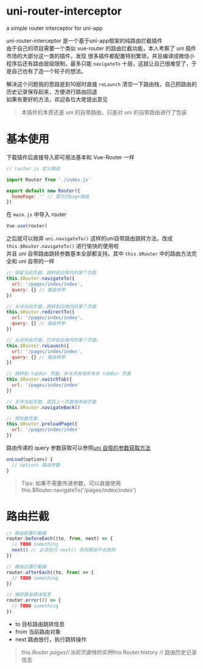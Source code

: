 # uni-router-interceptor
a simple router interceptor for uni-app

uni-router-interceptor 是一个基于uni-app框架的纯路由拦截插件  
由于自己的项目需要一个类似 vue-router 的路由拦截功能，本人考察了 uni 插件市场的大部分这一类的插件，发现
很多插件都配置特别繁琐，并且编译成微信小程序后还有路由层级限制，最多只能  `navigateTo` 十层，这就让自己很难受了，于是自己也有了造一个轮子的想法。  


解决这个问题我的思路是到10层时直接 `reLaunch` 清空一下路由栈，自己把路由的历史记录保存起来，方便进行路由回退  
如果有更好的方法，欢迎各位大佬提出意见

> 本插件的本质还是 uni 的自带路由，只是对 uni 的自带路由进行了包装  

# 基本使用  
下载插件后直接导入即可用法基本和 Vue-Router 一样

```javascript
// router.js 定义路由

import Router from './index.js'

export default new Router({
  homePage: '' // 首页的page路由
})
```

在 `main.js` 中导入 router

```javascript
Vue.use(router)
```

之后就可以抛弃 `uni.navigateTo()` 这样的uni自带路由跳转方法，改成 `this.$Router.navigateTo()` 进行愉快的使用啦  
并且 uni 自带路由跳转参数基本全部都支持。其中 `this.$Router` 中的路由方法完全和 uni 自带的一样  

```javascript
// 保留当前页面，跳转到应用内的某个页面
this.$Router.navigateTo({
  url: '/pages/index/index',
  query: {} // 路由传参
})

// 关闭当前页面，跳转到应用内的某个页面
this.$Router.redirectTo({
  url: '/pages/index/index',
  query: {} // 路由传参
})

// 关闭所有页面，打开到应用内的某个页面。
this.$Router.reLaunch({
  url: '/pages/index/index',
  query: {} // 路由传参
})

// 跳转到 tabBar 页面，并关闭其他所有非 tabBar 页面
this.$Router.switchTab({
  url: '/pages/index/index'
})

// 关闭当前页面，返回上一页面或多级页面
this.$Router.navigateBack()

// 预加载页面
this.$Router.preloadPage({
  url: '/pages/index/index'
})
```

路由传递的 query 参数获取可以参照[uni 自带的参数获取方法](https://uniapp.dcloud.io/collocation/frame/lifecycle?id=%e9%a1%b5%e9%9d%a2%e7%94%9f%e5%91%bd%e5%91%a8%e6%9c%9f)

```javascript
onLoad(options) {
  // options 路由参数
}
```

> Tips: 如果不需要传递参数，可以直接使用 this.$Router.navigateTo('/pages/index/index')

# 路由拦截  

```javascript
// 路由前置拦截器
router.beforeEach((to, from, next) => {
  // TODO something
  next() // 必须执行 next() 否则路由不会跳转
})

// 路由后置拦截器
router.afterEach((to, from) => {
  // TODO something
})

// 捕获路由错误信息
router.error(() => {
  // TODO something
})
```

* to 目标路由跳转信息
* from 当前路由对象
* next 路由放行，执行跳转操作

> this.$Router.pages // 当前页面栈的实例  
> this.$Router.history // 路由历史记录信息
